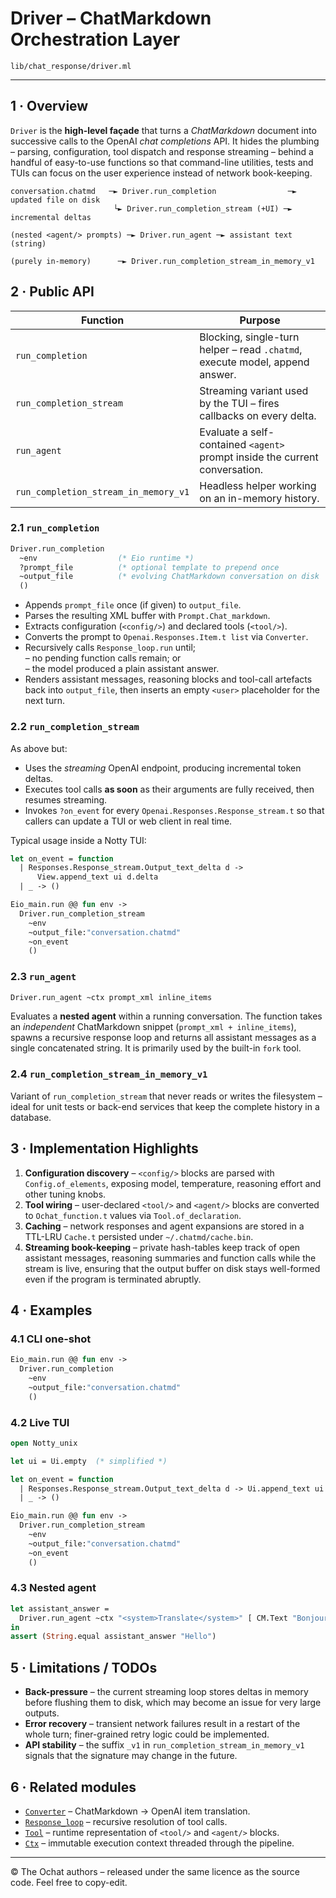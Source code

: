 # Driver – ChatMarkdown Orchestration Layer

`lib/chat_response/driver.ml`

---

## 1 · Overview

`Driver` is the **high-level façade** that turns a *ChatMarkdown* document
into successive calls to the OpenAI *chat completions* API.  It hides the
plumbing – parsing, configuration, tool dispatch and response streaming –
behind a handful of easy-to-use functions so that command-line utilities,
tests and TUIs can focus on the user experience instead of network
book-keeping.

```
conversation.chatmd   ─► Driver.run_completion                ─► updated file on disk
                       └► Driver.run_completion_stream (+UI) ─► incremental deltas

(nested <agent/> prompts) ─► Driver.run_agent ─► assistant text (string)

(purely in-memory)      ─► Driver.run_completion_stream_in_memory_v1
```

## 2 · Public API

| Function | Purpose |
|----------|---------|
| `run_completion` | Blocking, single-turn helper – read `.chatmd`, execute model, append answer. |
| `run_completion_stream` | Streaming variant used by the TUI – fires callbacks on every delta. |
| `run_agent` | Evaluate a self-contained `<agent>` prompt inside the current conversation. |
| `run_completion_stream_in_memory_v1` | Headless helper working on an in-memory history. |

### 2.1 `run_completion`

```ocaml
Driver.run_completion
  ~env                  (* Eio runtime *)
  ?prompt_file          (* optional template to prepend once              *)
  ~output_file          (* evolving ChatMarkdown conversation on disk     *)
  ()
```

* Appends `prompt_file` once (if given) to `output_file`.
* Parses the resulting XML buffer with `Prompt.Chat_markdown`.
* Extracts configuration (`<config/>`) and declared tools (`<tool/>`).
* Converts the prompt to `Openai.Responses.Item.t list` via `Converter`.
* Recursively calls `Response_loop.run` until;   
  – no pending function calls remain; or   
  – the model produced a plain assistant answer.
* Renders assistant messages, reasoning blocks and tool-call artefacts
  back into `output_file`, then inserts an empty `<user>` placeholder for
  the next turn.

### 2.2 `run_completion_stream`

As above but:

* Uses the *streaming* OpenAI endpoint, producing incremental token
  deltas.
* Executes tool calls **as soon** as their arguments are fully received,
  then resumes streaming.
* Invokes `?on_event` for every `Openai.Responses.Response_stream.t` so
  that callers can update a TUI or web client in real time.

Typical usage inside a Notty TUI:

```ocaml
let on_event = function
  | Responses.Response_stream.Output_text_delta d ->
      View.append_text ui d.delta
  | _ -> ()

Eio_main.run @@ fun env ->
  Driver.run_completion_stream
    ~env
    ~output_file:"conversation.chatmd"
    ~on_event
    ()
```

### 2.3 `run_agent`

```ocaml
Driver.run_agent ~ctx prompt_xml inline_items
```

Evaluates a **nested agent** within a running conversation.  The function
takes an *independent* ChatMarkdown snippet (`prompt_xml + inline_items`),
spawns a recursive response loop and returns all assistant messages as a
single concatenated string.  It is primarily used by the built-in `fork`
tool.

### 2.4 `run_completion_stream_in_memory_v1`

Variant of `run_completion_stream` that never reads or writes the
filesystem – ideal for unit tests or back-end services that keep the
complete history in a database.

## 3 · Implementation Highlights

1. **Configuration discovery** – `<config/>` blocks are parsed with
   `Config.of_elements`, exposing model, temperature, reasoning effort and
   other tuning knobs.
2. **Tool wiring** – user-declared `<tool/>` and `<agent/>` blocks are
   converted to `Ochat_function.t` values via `Tool.of_declaration`.
3. **Caching** – network responses and agent expansions are stored in a
   TTL-LRU `Cache.t` persisted under `~/.chatmd/cache.bin`.
4. **Streaming book-keeping** – private hash-tables keep track of open
   assistant messages, reasoning summaries and function calls while the
   stream is live, ensuring that the output buffer on disk stays
   well-formed even if the program is terminated abruptly.

## 4 · Examples

### 4.1 CLI one-shot

```ocaml
Eio_main.run @@ fun env ->
  Driver.run_completion
    ~env
    ~output_file:"conversation.chatmd"
    ()
```

### 4.2 Live TUI

```ocaml
open Notty_unix

let ui = Ui.empty  (* simplified *)

let on_event = function
  | Responses.Response_stream.Output_text_delta d -> Ui.append_text ui d.delta
  | _ -> ()

Eio_main.run @@ fun env ->
  Driver.run_completion_stream
    ~env
    ~output_file:"conversation.chatmd"
    ~on_event
    ()
```

### 4.3 Nested agent

```ocaml
let assistant_answer =
  Driver.run_agent ~ctx "<system>Translate</system>" [ CM.Text "Bonjour" ]
in
assert (String.equal assistant_answer "Hello")
```

## 5 · Limitations / TODOs

* **Back-pressure** – the current streaming loop stores deltas in memory
  before flushing them to disk, which may become an issue for very large
  outputs.
* **Error recovery** – transient network failures result in a restart of
  the whole turn; finer-grained retry logic could be implemented.
* **API stability** – the suffix `_v1` in
  `run_completion_stream_in_memory_v1` signals that the signature may
  change in the future.

## 6 · Related modules

* [`Converter`](converter.doc.md) – ChatMarkdown → OpenAI item
  translation.
* [`Response_loop`](response_loop.doc.md) – recursive resolution of tool
  calls.
* [`Tool`](tool.doc.md) – runtime representation of `<tool/>` and
  `<agent/>` blocks.
* [`Ctx`](ctx.doc.md) – immutable execution context threaded through the
  pipeline.

---

© The Ochat authors – released under the same licence as the source
code.  Feel free to copy-edit.

